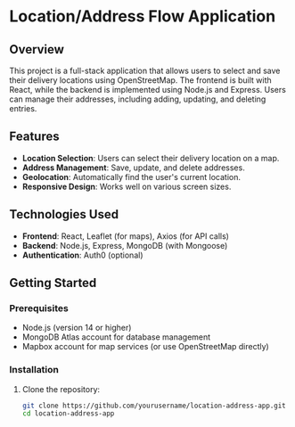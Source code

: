 
# Location/Address Flow Application

## Overview
This project is a full-stack application that allows users to select and save their delivery locations using OpenStreetMap. The frontend is built with React, while the backend is implemented using Node.js and Express. Users can manage their addresses, including adding, updating, and deleting entries.

## Features
- **Location Selection**: Users can select their delivery location on a map.
- **Address Management**: Save, update, and delete addresses.
- **Geolocation**: Automatically find the user's current location.
- **Responsive Design**: Works well on various screen sizes.

## Technologies Used
- **Frontend**: React, Leaflet (for maps), Axios (for API calls)
- **Backend**: Node.js, Express, MongoDB (with Mongoose)
- **Authentication**: Auth0 (optional)

## Getting Started

### Prerequisites
- Node.js (version 14 or higher)
- MongoDB Atlas account for database management
- Mapbox account for map services (or use OpenStreetMap directly)

### Installation

1. Clone the repository:
   ```bash
   git clone https://github.com/yourusername/location-address-app.git
   cd location-address-app
